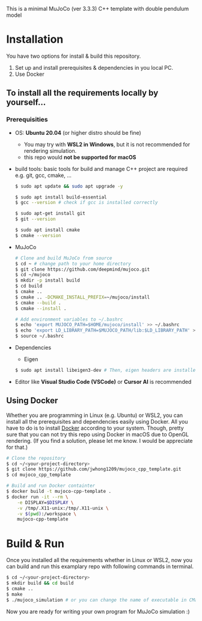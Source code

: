 This is a minimal MuJoCo (ver 3.3.3) C++ template with double pendulum model

# Installation
You have two options for install & build this repository.
1. Set up and install prerequisites & dependencies in you local PC.
2. Use Docker

## To install all the requirements locally by yourself...
### Prerequisities
- OS: **Ubuntu 20.04** (or higher distro should be fine)
  - You may try with **WSL2 in Windows**, but it is not recommended for rendering simulation.
  - this repo would **not be supported for macOS**
- build tools: basic tools for build and manage C++ project are required e.g. git, gcc, cmake, ...
  ```bash
  $ sudo apt update && sudo apt upgrade -y

  $ sudo apt install build-essential
  $ gcc --version # check if gcc is installed correctly

  $ sudo apt-get install git
  $ git --version

  $ sudo apt install cmake
  $ cmake --version
  ```

- MuJoCo
  ```bash
  # Clone and build MuJoCo from source
  $ cd ~ # change path to your home directory
  $ git clone https://github.com/deepmind/mujoco.git
  $ cd ~/mujoco
  $ mkdir -p install build
  $ cd build
  $ cmake ..
  $ cmake .. -DCMAKE_INSTALL_PREFIX=~/mujoco/install
  $ cmake --build .
  $ cmake --install .

  # Add environment variables to ~/.bashrc
  $ echo 'export MUJOCO_PATH=$HOME/mujoco/install' >> ~/.bashrc
  $ echo 'export LD_LIBRARY_PATH=$MUJOCO_PATH/lib:$LD_LIBRARY_PATH' >> ~/.bashrc
  $ source ~/.bashrc
  ```

- Dependencies
  - Eigen
  ```bash
  $ sudo apt install libeigen3-dev # Then, eigen headers are installed at /usr/include/eigen3
  ```
- Editor like **Visual Studio Code (VSCode)** or **Cursor AI** is recommended

## Using Docker
Whether you are programming in Linux (e.g. Ubuntu) or WSL2, you can install all the prerequisites
and dependencies easily using Docker. All you have to do is to install [Docker](https://www.docker.com/)
according to your system. Though, pretty sure that you can not try this repo using Docker in macOS
due to OpenGL rendering. (If you find a solution, please let me know. I would be appreciate for that.)

```bash
# Clone the repository
$ cd ~/<your-project-directory>
$ git clone https://github.com/jwhong1209/mujoco_cpp_template.git
$ cd mujoco_cpp_template

# Build and run Docker containter
$ docker build -t mujoco-cpp-template .
$ docker run -it --rm \
    -e DISPLAY=$DISPLAY \
    -v /tmp/.X11-unix:/tmp/.X11-unix \
    -v $(pwd):/workspace \
    mujoco-cpp-template
```

# Build & Run
Once you installed all the requirements whether in Linux or WSL2, now you can build and run this 
examplary repo with following commands in terminal.
```bash
$ cd ~/<your-project-directory>
$ mkdir build && cd build
$ cmake ..
$ make
$ ./mujoco_simulation # or you can change the name of executable in CMakeLists.txt
```

Now you are ready for writing your own program for MuJoCo simulation :)